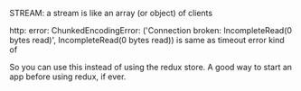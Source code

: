 STREAM: a stream is like an array (or object) of clients

http: error: ChunkedEncodingError: ('Connection broken: IncompleteRead(0 bytes read)', IncompleteRead(0 bytes read)) is same as timeout error kind of

So you can use this instead of using the redux store. A good way to start an app before using redux, if ever.